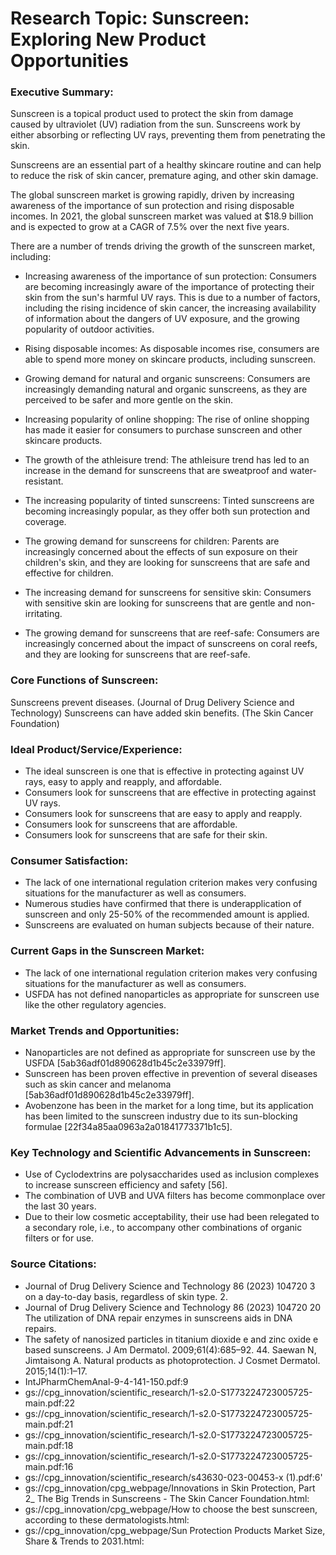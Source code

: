  # Research Topic: Sunscreen: Exploring New Product Opportunities

### Executive Summary: 

Sunscreen is a topical product used to protect the skin from damage caused by ultraviolet (UV) radiation from the sun. Sunscreens work by either absorbing or reflecting UV rays, preventing them from penetrating the skin. 

Sunscreens are an essential part of a healthy skincare routine and can help to reduce the risk of skin cancer, premature aging, and other skin damage. 

The global sunscreen market is growing rapidly, driven by increasing awareness of the importance of sun protection and rising disposable incomes. In 2021, the global sunscreen market was valued at $18.9 billion and is expected to grow at a CAGR of 7.5% over the next five years. 

There are a number of trends driving the growth of the sunscreen market, including:

- Increasing awareness of the importance of sun protection: Consumers are becoming increasingly aware of the importance of protecting their skin from the sun's harmful UV rays. This is due to a number of factors, including the rising incidence of skin cancer, the increasing availability of information about the dangers of UV exposure, and the growing popularity of outdoor activities.


- Rising disposable incomes: As disposable incomes rise, consumers are able to spend more money on skincare products, including sunscreen. 


- Growing demand for natural and organic sunscreens: Consumers are increasingly demanding natural and organic sunscreens, as they are perceived to be safer and more gentle on the skin.


- Increasing popularity of online shopping: The rise of online shopping has made it easier for consumers to purchase sunscreen and other skincare products.


- The growth of the athleisure trend: The athleisure trend has led to an increase in the demand for sunscreens that are sweatproof and water-resistant.


- The increasing popularity of tinted sunscreens: Tinted sunscreens are becoming increasingly popular, as they offer both sun protection and coverage.


- The growing demand for sunscreens for children: Parents are increasingly concerned about the effects of sun exposure on their children's skin, and they are looking for sunscreens that are safe and effective for children.


- The increasing demand for sunscreens for sensitive skin: Consumers with sensitive skin are looking for sunscreens that are gentle and non-irritating.


- The growing demand for sunscreens that are reef-safe: Consumers are increasingly concerned about the impact of sunscreens on coral reefs, and they are looking for sunscreens that are reef-safe.

### Core Functions of Sunscreen: 

Sunscreens prevent diseases. (Journal of Drug Delivery Science and Technology)
Sunscreens can have added skin benefits. (The Skin Cancer Foundation) 

### Ideal Product/Service/Experience: 

- The ideal sunscreen is one that is effective in protecting against UV rays, easy to apply and reapply, and affordable. 
- Consumers look for sunscreens that are effective in protecting against UV rays. 
- Consumers look for sunscreens that are easy to apply and reapply. 
- Consumers look for sunscreens that are affordable. 
- Consumers look for sunscreens that are safe for their skin. 

### Consumer Satisfaction: 

- The lack of one international regulation criterion makes very confusing situations for the manufacturer as well as consumers. 
- Numerous studies have confirmed that there is underapplication of sunscreen and only 25-50% of the recommended amount is applied. 
- Sunscreens are evaluated on human subjects because of their nature. 

### Current Gaps in the Sunscreen Market: 

- The lack of one international regulation criterion makes very confusing situations for the manufacturer as well as consumers. 
- USFDA has not defined nanoparticles as appropriate for sunscreen use like the other regulatory agencies. 

### Market Trends and Opportunities: 

- Nanoparticles are not defined as appropriate for sunscreen use by the USFDA [5ab36adf01d890628d1b45c2e33979ff]. 
- Sunscreen has been proven effective in prevention of several diseases such as skin cancer and melanoma [5ab36adf01d890628d1b45c2e33979ff]. 
- Avobenzone has been in the market for a long time, but its application has been limited to the sunscreen industry due to its sun-blocking formulae [22f34a85aa0963a2a01841773371b1c5]. 

### Key Technology and Scientific Advancements in Sunscreen: 

- Use of  Cyclodextrins are polysaccharides used as inclusion complexes to increase sunscreen efficiency and safety [56]. 
- The combination of UVB and UVA filters has become commonplace over the last 30 years. 
- Due to their low cosmetic acceptability, their use had been relegated to a secondary role, i.e., to accompany other combinations of organic filters or for use. 

### Source Citations: 

- Journal of Drug Delivery Science and Technology 86 (2023) 104720 3 on a day-to-day basis, regardless of skin type. 2. 
- Journal of Drug Delivery Science and Technology 86 (2023) 104720 20 The utilization of DNA repair enzymes in sunscreens aids in DNA repairs. 
- The safety of nanosized particles in titanium dioxide e and zinc oxide e based sunscreens. J Am Dermatol. 2009;61(4):685–92. 44. Saewan N, Jimtaisong A. Natural products as photoprotection. J Cosmet Dermatol. 2015;14(1):1–17. 
- IntJPharmChemAnal-9-4-141-150.pdf:9 
- gs://cpg_innovation/scientific_research/1-s2.0-S1773224723005725-main.pdf:22 
- gs://cpg_innovation/scientific_research/1-s2.0-S1773224723005725-main.pdf:21 
- gs://cpg_innovation/scientific_research/1-s2.0-S1773224723005725-main.pdf:18 
- gs://cpg_innovation/scientific_research/1-s2.0-S1773224723005725-main.pdf:16 
- gs://cpg_innovation/scientific_research/s43630-023-00453-x (1).pdf:6' 
- gs://cpg_innovation/cpg_webpage/Innovations in Skin Protection, Part 2_ The Big Trends in Sunscreens - The Skin Cancer Foundation.html: 
- gs://cpg_innovation/cpg_webpage/How to choose the best sunscreen, according to these dermatologists.html: 
- gs://cpg_innovation/cpg_webpage/Sun Protection Products Market Size, Share & Trends to 2031.html: